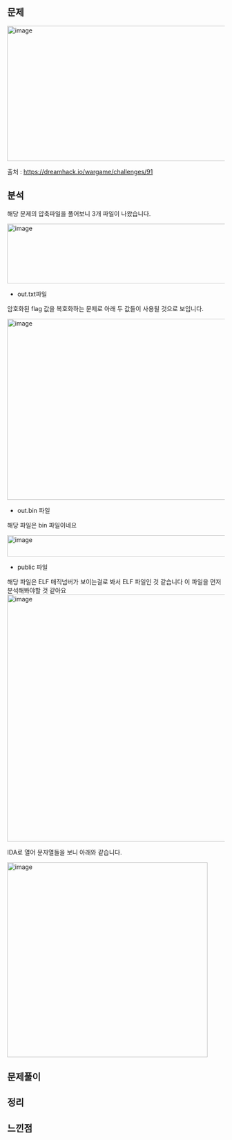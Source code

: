 
## 문제
<img width="1216" height="313" alt="image" src="https://github.com/user-attachments/assets/ec4fa81e-ea1a-4b57-bc21-7431ab456ebe" />

출처 : https://dreamhack.io/wargame/challenges/91




## 분석
해당 문제의 압축파일을 풀어보니 3개 파일이 나왔습니다. 

<img width="1617" height="138" alt="image" src="https://github.com/user-attachments/assets/b61c26a2-a830-48e3-80f7-05929fa13189" />

* out.txt파일

암호화된 flag 값을 복호화하는 문제로 아래 두 값들이 사용될 것으로 보입니다.

<img width="1379" height="419" alt="image" src="https://github.com/user-attachments/assets/1268c200-d0a7-4717-80d0-478a106911d9" />

* out.bin 파일
  
해당 파일은 bin 파일이네요

<img width="1329" height="49" alt="image" src="https://github.com/user-attachments/assets/529bdf73-19a1-4c46-8196-e4aff3e3d67e" />


* public 파일

해당 파일은 ELF 매직넘버가 보이는걸로 봐서 ELF 파일인 것 같습니다 이 파일을 먼저 분석해봐야할 것 같아요 
<img width="1763" height="572" alt="image" src="https://github.com/user-attachments/assets/641e26ca-21c8-43d6-ac1a-39ad0a56b81d" />


IDA로 열어 문자열들을 보니 아래와 같습니다.

<img width="464" height="451" alt="image" src="https://github.com/user-attachments/assets/fdbbfdc5-6df9-44ae-a550-4e58c79490a2" />





## 문제풀이 



## 정리




## 느낀점
